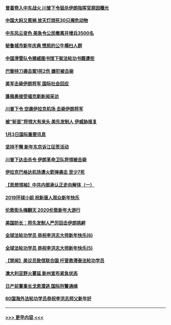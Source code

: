 #### [冒着卷入中东战火 川普下令狙杀伊朗指挥官原因曝光](../pages/prog202/a102744900.md?t=01041444) 
#### [中国大妈又惹祸 放天灯烧死30只濒危动物](../pages/prog202/a102744899.md?t=01041444) 
#### [中东风云变色 美急令公民撤离并增兵3500名](../pages/prog202/a102744827.md?t=01041444) 
#### [秘鲁城市新年庆典 愤怒的公牛横扫人群](../pages/prog202/a102744618.md?t=01041444) 
#### [中国滑雪队令挪威图书馆下架法轮功书籍遭拒](../pages/prog202/a102744639.md?t=01041444) 
#### [巴黎持刀袭击案1死2伤 嫌犯被击毙](../pages/prog202/a102744566.md?t=01041444) 
#### [美军击毙伊朗将军 国际社会回应](../pages/prog202/a102744485.md?t=01041444) 
#### [蓬佩奥接受福克斯新闻采访](../pages/prog202/a102744480.md?t=01041444) 
#### [川普下令 空袭伊拉克机场 击毙伊朗将军](../pages/prog202/a102744470.md?t=01041444) 
#### [被“斩首”将领大有来头 美先发制人 伊威胁报复](../pages/prog202/a102744454.md?t=01041444) 
#### [1月3日国际重要讯息](../pages/prog202/a102744301.md?t=01041444) 
#### [坚持不懈 新年东京诉江征签活动](../pages/prog202/a102744303.md?t=01041444) 
#### [川普下达击杀令 伊朗革命卫队将领被击毙](../pages/prog202/a102741911.md?t=01041444) 
#### [伊拉克巴格达机场遭火箭弹袭击 至少7死](../pages/prog202/a102744115.md?t=01041444) 
#### [【思想领袖】中共内部承认正走向解体（一）](../pages/prog202/a102744097.md?t=01041444) 
#### [2019环球小姐 祝新唐人观众新年快乐](../pages/prog202/a102744043.md?t=01041444) 
#### [伦敦街头嗨翻天 2020伦敦新年大游行](../pages/prog202/a102743925.md?t=01041444) 
#### [美国防长：将先发制人严厉回击伊朗挑衅](../pages/prog202/a102743930.md?t=01041444) 
#### [全球法轮功学员 恭祝李洪志大师新年快乐(6)](../pages/prog202/a102743899.md?t=01041444) 
#### [全球法轮功学员 恭祝李洪志大师新年快乐(5)](../pages/prog202/a102743766.md?t=01041444) 
#### [【禁闻】美议员致信联合国 吁营救滞泰法轮功学员](../pages/prog202/a102743781.md?t=01041444) 
#### [澳大利亚野火蔓延 新州宣布紧急状态](../pages/prog202/a102743681.md?t=01041444) 
#### [日产前董事长戈恩潜逃 国际刑警通缉](../pages/prog202/a102743676.md?t=01041444) 
#### [60国海外法轮功学员恭祝李洪志师父新年好](../pages/prog202/a102743628.md?t=01041444) 

----
#### [ >>> 更早内容 <<< ](../indexes/prog202-earlier.md)
